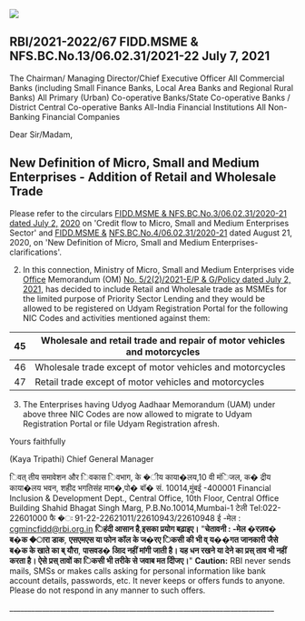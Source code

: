 ![](_page_0_Picture_0.jpeg)

## RBI/2021-2022/67 FIDD.MSME & NFS.BC.No.13/06.02.31/2021-22 July 7, 2021

The Chairman/ Managing Director/Chief Executive Officer All Commercial Banks (including Small Finance Banks, Local Area Banks and Regional Rural Banks) All Primary (Urban) Co-operative Banks/State Co-operative Banks / District Central Co-operative Banks All-India Financial Institutions All Non-Banking Financial Companies

Dear Sir/Madam,

## **New Definition of Micro, Small and Medium Enterprises - Addition of Retail and Wholesale Trade**

Please refer to the circulars [FIDD.MSME & NFS.BC.No.3/06.02.31/2020-21 dated July 2,](https://rbi.org.in/Scripts/NotificationUser.aspx?Id=11934&Mode=0)  [2020](https://rbi.org.in/Scripts/NotificationUser.aspx?Id=11934&Mode=0) on 'Credit flow to Micro, Small and Medium Enterprises Sector' and [FIDD.MSME &](https://rbi.org.in/Scripts/NotificationUser.aspx?Id=11951&Mode=0)  [NFS.BC.No.4/06.02.31/2020-21](https://rbi.org.in/Scripts/NotificationUser.aspx?Id=11951&Mode=0) dated August 21, 2020, on 'New Definition of Micro, Small and Medium Enterprises- clarifications'.

2. In this connection, Ministry of Micro, Small and Medium Enterprises vide [Office](https://rbidocs.rbi.org.in/rdocs/content/pdfs/OMTRADER07072021.pdf)  Memorandum (OM) [No. 5/2\(2\)/2021-E/P & G/Policy dated July 2, 2021,](https://rbidocs.rbi.org.in/rdocs/content/pdfs/OMTRADER07072021.pdf) has decided to include Retail and Wholesale trade as MSMEs for the limited purpose of Priority Sector Lending and they would be allowed to be registered on Udyam Registration Portal for the following NIC Codes and activities mentioned against them:

| 45 | Wholesale and retail trade and repair of motor vehicles and motorcycles |
|----|-------------------------------------------------------------------------|
| 46 | Wholesale trade except of motor vehicles and motorcycles                |
| 47 | Retail trade except of motor vehicles and motorcycles                   |

3. The Enterprises having Udyog Aadhaar Memorandum (UAM) under above three NIC Codes are now allowed to migrate to Udyam Registration Portal or file Udyam Registration afresh.

Yours faithfully

(Kaya Tripathi) Chief General Manager

िवत् तीय समावेशन और िवकास िवभाग, के �ीय काया�लय,10 वी मंिजल, क� द्रीय काया�लय भवन, शहीद भगतिसंह माग�,पो� बॉ� सं. 10014,मुंबई -400001 Financial Inclusion & Development Dept., Central Office, 10th Floor, Central Office Building Shahid Bhagat Singh Marg, P.B.No.10014,Mumbai-1 टेली Tel:022-22601000 फै �ः 91-22-22621011/22610943/22610948 ई -मेल : [cgmincfidd@rbi.org.in](mailto:cgmincfidd@rbi.org.in) **िहंदी आसान है**,**इसका प्रयोग बढ़ाइए।** "**चेतावनी : -मेल �रज़व� ब�क �ारा डाक**, **एसएमएस या फोन कॉल के ज�रए िकसी की भी व् य��गत जानकारी जैसे ब�क के खाते का ब् यौरा**, **पासवड� आिद नहीं मांगी जाती है। यह धन रखने या देने का प्रस् ताव भी नहीं करता है। ऐसे प्रस् तावों का िकसी भी तरीके से जवाब मत दीिजए।**" **Caution:** RBI never sends mails, SMSs or makes calls asking for personal information like bank account details, passwords, etc. It never keeps or offers funds to anyone. Please do not respond in any manner to such offers.

\_\_\_\_\_\_\_\_\_\_\_\_\_\_\_\_\_\_\_\_\_\_\_\_\_\_\_\_\_\_\_\_\_\_\_\_\_\_\_\_\_\_\_\_\_\_\_\_\_\_\_\_\_\_\_\_\_\_\_\_\_\_\_\_\_\_\_\_\_\_\_\_\_